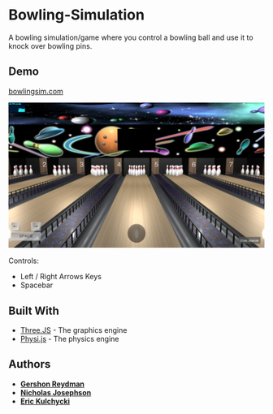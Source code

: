 # Bowling-Simulation
A bowling simulation/game where you control a bowling ball and use it to knock over bowling pins.

## Demo

[bowlingsim.com](http://bowlingsim.com/)


![](https://github.com/GershonR/Bowling-Simulation/blob/master/examples/bowlingSim.png)


Controls:
- Left / Right Arrows Keys
- Spacebar

## Built With

* [Three.JS](https://threejs.org/) - The graphics engine
* [Physi.js](https://github.com/chandlerprall/Physijs) - The physics engine

## Authors

* **[Gershon Reydman](https://github.com/GershonR)**
* **[Nicholas Josephson](https://github.com/NickJosephson)**
* **[Eric Kulchycki](https://github.com/EricKulchycki)**
